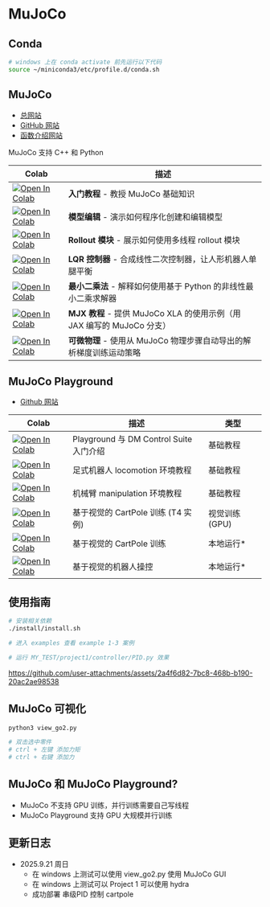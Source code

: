 # **MuJoCo**

## **Conda**
```bash
# windows 上在 conda activate 前先运行以下代码
source ~/miniconda3/etc/profile.d/conda.sh
```

## **MuJoCo**

- [总网站](https://mujoco.org/)
- [GitHub 网站](https://github.com/google-deepmind/mujoco)
- [函数介绍网站](https://mujoco.readthedocs.io/en/stable/overview.html)

MuJoCo 支持 C++ 和 Python

| Colab | 描述 |
|-------|------|
| [![Open In Colab](https://colab.research.google.com/assets/colab-badge.svg)](https://colab.research.google.com/github/google-deepmind/mujoco/blob/main/python/tutorial.ipynb) | **入门教程** - 教授 MuJoCo 基础知识 |
| [![Open In Colab](https://colab.research.google.com/assets/colab-badge.svg)](https://colab.research.google.com/github/google-deepmind/mujoco/blob/main/python/mjspec.ipynb) | **模型编辑** - 演示如何程序化创建和编辑模型 |
| [![Open In Colab](https://colab.research.google.com/assets/colab-badge.svg)](https://colab.research.google.com/github/google-deepmind/mujoco/blob/main/python/rollout.ipynb) | **Rollout 模块** - 展示如何使用多线程 rollout 模块 |
| [![Open In Colab](https://colab.research.google.com/assets/colab-badge.svg)](https://colab.research.google.com/github/google-deepmind/mujoco/blob/main/python/LQR.ipynb) | **LQR 控制器** - 合成线性二次控制器，让人形机器人单腿平衡 |
| [![Open In Colab](https://colab.research.google.com/assets/colab-badge.svg)](https://colab.research.google.com/github/google-deepmind/mujoco/blob/main/python/least_squares.ipynb) | **最小二乘法** - 解释如何使用基于 Python 的非线性最小二乘求解器 |
| [![Open In Colab](https://colab.research.google.com/assets/colab-badge.svg)](https://colab.research.google.com/github/google-deepmind/mujoco/blob/main/mjx/tutorial.ipynb) | **MJX 教程** - 提供 MuJoCo XLA 的使用示例（用 JAX 编写的 MuJoCo 分支） |
| [![Open In Colab](https://colab.research.google.com/assets/colab-badge.svg)](https://colab.research.google.com/github/google-deepmind/mujoco/blob/main/mjx/training_apg.ipynb) | **可微物理** - 使用从 MuJoCo 物理步骤自动导出的解析梯度训练运动策略 |

## **MuJoCo Playground**
- [Github 网站](https://github.com/google-deepmind/mujoco_playground/)

| Colab | 描述 | 类型 |
|-------|------|------|
| [![Open In Colab](https://colab.research.google.com/assets/colab-badge.svg)](https://colab.research.google.com/github/google-deepmind/mujoco_playground/blob/main/learning/notebooks/dm_control_suite.ipynb) | Playground 与 DM Control Suite 入门介绍 | 基础教程 |
| [![Open In Colab](https://colab.research.google.com/assets/colab-badge.svg)](https://colab.research.google.com/github/google-deepmind/mujoco_playground/blob/main/learning/notebooks/locomotion.ipynb) | 足式机器人 locomotion 环境教程 | 基础教程 |
| [![Open In Colab](https://colab.research.google.com/assets/colab-badge.svg)](https://colab.research.google.com/github/google-deepmind/mujoco_playground/blob/main/learning/notebooks/manipulation.ipynb) | 机械臂 manipulation 环境教程 | 基础教程 |
| [![Open In Colab](https://colab.research.google.com/assets/colab-badge.svg)](https://colab.research.google.com/github/google-deepmind/mujoco_playground/blob/main/learning/notebooks/training_vision_1_t4.ipynb) | 基于视觉的 CartPole 训练 (T4 实例) | 视觉训练 (GPU) |
| [![Open In Colab](https://colab.research.google.com/assets/colab-badge.svg)](https://colab.research.google.com/github/google-deepmind/mujoco_playground/blob/main/learning/notebooks/training_vision_1.ipynb) | 基于视觉的 CartPole 训练 | 本地运行* |
| [![Open In Colab](https://colab.research.google.com/assets/colab-badge.svg)](https://colab.research.google.com/github/google-deepmind/mujoco_playground/blob/main/learning/notebooks/training_vision_2.ipynb) | 基于视觉的机器人操控 | 本地运行* |








## 使用指南
```bash
# 安装相关依赖
./install/install.sh

# 进入 examples 查看 example 1-3 案例
```

```bash
# 运行 MY_TEST/project1/controller/PID.py 效果
```
https://github.com/user-attachments/assets/2a4f6d82-7bc8-468b-b190-20ac2ae98538




## MuJoCo 可视化
```bash
python3 view_go2.py

# 双击选中零件
# ctrl + 左键 添加力矩
# ctrl + 右键 添加力
```

## MuJoCo 和 MuJoCo Playground?
- MuJoCo 不支持 GPU 训练，并行训练需要自己写线程
- MuJoCo Playground 支持 GPU 大规模并行训练



## 更新日志
- 2025.9.21 周日
  - 在 windows 上测试可以使用 view_go2.py 使用 MuJoCo GUI
  - 在 windows 上测试可以 Project 1 可以使用 hydra 
  - 成功部署 串级PID 控制 cartpole
